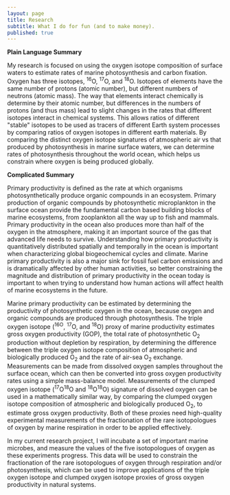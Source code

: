 ```yaml
---
layout: page
title: Research
subtitle: What I do for fun (and to make money).
published: true
---
```

**Plain Language Summary**

My research is focused on using the oxygen isotope composition of surface waters to estimate rates of marine photosynthesis and carbon fixation. Oxygen has three isotopes, <sup>16</sup>O, <sup>17</sup>O, and <sup>18</sup>O. Isotopes of elements have the same number of protons (atomic number), but different numbers of neutrons (atomic mass). The way that elements interact chemically is determine by their atomic number, but differences in the numbers of protons (and thus mass) lead to slight changes in the rates that different isotopes interact in chemical systems. This allows ratios of different "stable" isotopes to be used as tracers of different Earth system processes by comparing ratios of oxygen isotopes in different earth materials. By comparing the distinct oxygen isotope signatures of atmospheric air vs that produced by photosynthesis in marine surface waters, we can determine rates of photosynthesis throughout the world ocean, which helps us constrain where oxygen is being produced globally.


**Complicated Summary**

Primary productivity is defined as the rate at which organisms photosynthetically produce organic compounds in an ecosystem. Primary production of organic compounds by photosynthetic microplankton in the surface ocean provide the fundamental carbon based building blocks of marine ecosystems, from zooplankton all the way up to fish and mammals. Primary productivity in the ocean also produces more than half of the oxygen in the atmosphere, making it an important source of the gas that advanced life needs to survive. Understanding how primary productivity is quantitatively distributed spatially and temporally in the ocean is important when characterizing global biogeochemical cycles and climate. Marine primary productivity is also a major sink for fossil fuel carbon emissions and is dramatically affected by other human activities, so better constraining the magnitude and distribution of primary productivity in the ocean today is important to when trying to understand how human actions will affect health of marine ecosystems in the future.

Marine primary productivity can be estimated by determining the productivity of photosynthetic oxygen in the ocean, because oxygen and organic compounds are produced through photosynthesis. The triple oxygen isotope (<sup>16O</sup>, <sup>17</sup>O, and <sup>18</sup>O) proxy of marine productivity estimates gross oxygen productivity (GOP), the total rate of photosynthetic O<sub>2</sub> production without depletion by respiration, by determining the difference between the triple oxygen isotope composition of atmospheric and biologically produced O<sub>2</sub> and the rate of air-sea O<sub>2</sub> exchange. Measurements can be made from dissolved oxygen samples throughout the surface ocean, which can then be converted into gross oxygen productivity rates using a simple mass-balance model. Measurements of the clumped oxygen isotope (<sup>17</sup>O<sup>18</sup>O and <sup>18</sup>O<sup>18</sup>O) signature of dissolved oxygen can be used in a mathematically similar way, by comparing the clumped oxygen isotope composition of atmospheric and biologically produced O<sub>2</sub>, to estimate gross oxygen productivity. Both of these proxies need high-quality experimental measurements of the fractionation of the rare isotopologues of oxygen by marine respiration in order to be applied effectively.

In my current research project, I will incubate a set of important marine microbes, and measure the values of the five isotopologues of oxygen as these experiments progress. This data will be used to constrain the fractionation of the rare isotopologues of oxygen through respiration and/or photosynthesis, which can be used to improve applications of the triple oxygen isotope and clumped oxygen isotope proxies of gross oxygen productivity in natural systems.
